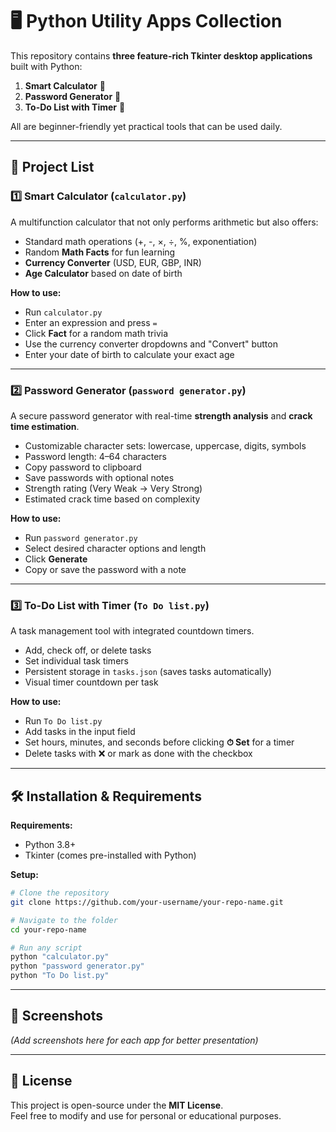 # 🖥 Python Utility Apps Collection

This repository contains **three feature-rich Tkinter desktop applications** built with Python:

1. **Smart Calculator** 🧮  
2. **Password Generator** 🔐  
3. **To-Do List with Timer** 📝  

All are beginner-friendly yet practical tools that can be used daily.

---

## 📂 Project List

### 1️⃣ Smart Calculator (`calculator.py`)
A multifunction calculator that not only performs arithmetic but also offers:
- Standard math operations (+, -, ×, ÷, %, exponentiation)
- Random **Math Facts** for fun learning
- **Currency Converter** (USD, EUR, GBP, INR)
- **Age Calculator** based on date of birth

**How to use:**
- Run `calculator.py`  
- Enter an expression and press `=`  
- Click **Fact** for a random math trivia  
- Use the currency converter dropdowns and "Convert" button  
- Enter your date of birth to calculate your exact age

---

### 2️⃣ Password Generator (`password generator.py`)
A secure password generator with real-time **strength analysis** and **crack time estimation**.
- Customizable character sets: lowercase, uppercase, digits, symbols
- Password length: 4–64 characters
- Copy password to clipboard
- Save passwords with optional notes
- Strength rating (Very Weak → Very Strong)
- Estimated crack time based on complexity

**How to use:**
- Run `password generator.py`  
- Select desired character options and length  
- Click **Generate**  
- Copy or save the password with a note

---

### 3️⃣ To-Do List with Timer (`To Do list.py`)
A task management tool with integrated countdown timers.
- Add, check off, or delete tasks
- Set individual task timers
- Persistent storage in `tasks.json` (saves tasks automatically)
- Visual timer countdown per task

**How to use:**
- Run `To Do list.py`  
- Add tasks in the input field  
- Set hours, minutes, and seconds before clicking **⏱ Set** for a timer  
- Delete tasks with ❌ or mark as done with the checkbox

---

## 🛠 Installation & Requirements

**Requirements:**
- Python 3.8+
- Tkinter (comes pre-installed with Python)

**Setup:**
```bash
# Clone the repository
git clone https://github.com/your-username/your-repo-name.git

# Navigate to the folder
cd your-repo-name

# Run any script
python "calculator.py"
python "password generator.py"
python "To Do list.py"
```

---

## 📸 Screenshots
*(Add screenshots here for each app for better presentation)*

---

## 📄 License
This project is open-source under the **MIT License**.  
Feel free to modify and use for personal or educational purposes.
